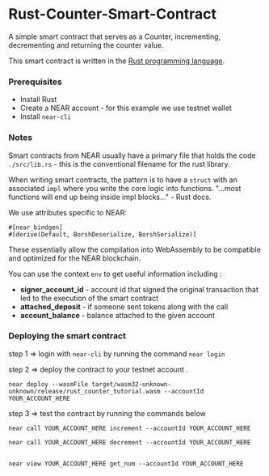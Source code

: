 # Rust-Counter-Smart-Contract

A simple smart contract that serves as a Counter, incrementing, decrementing and returning the counter value.

This smart contract is written in the [Rust programming language](https://www.rust-lang.org/).

### Prerequisites

- Install Rust
- Create a NEAR account - for this example we use testnet wallet
- Install `near-cli`

### Notes

Smart contracts from NEAR usually have a primary file that holds the code `./src/lib.rs` - this is the conventional filename for the rust library.

When writing smart contracts, the pattern is to have a `struct` with an associated `impl` where you write the core logic into functions.
"...most functions will end up being inside impl blocks..." - Rust docs.

We use attributes specific to NEAR:
```
#[near_bindgen]
#[derive(Default, BorshDeserialize, BorshSerialize)]
```
These essentially allow the compilation into WebAssembly to be compatible and optimized for the NEAR blockchain.

You can use the context `env` to get useful information including :
- **signer_account_id** - account id that signed the original transaction that led to the execution of the smart contract
- **attached_deposit** - if someone sent tokens along with the call
- **account_balance** - balance attached to the given account

### Deploying the smart contract
step 1 => login with `near-cli` by running the command `near login`

step 2 => deploy the contract to your testnet account .
```
near deploy --wasmFile target/wasm32-unknown-unknown/release/rust_counter_tutorial.wasm --accountId YOUR_ACCOUNT_HERE
```
step 3 => test the contract by running the commands below
```
near call YOUR_ACCOUNT_HERE increment --accountId YOUR_ACCOUNT_HERE

near call YOUR_ACCOUNT_HERE decrement --accountId YOUR_ACCOUNT_HERE


near view YOUR_ACCOUNT_HERE get_num --accountId YOUR_ACCOUNT_HERE
```


